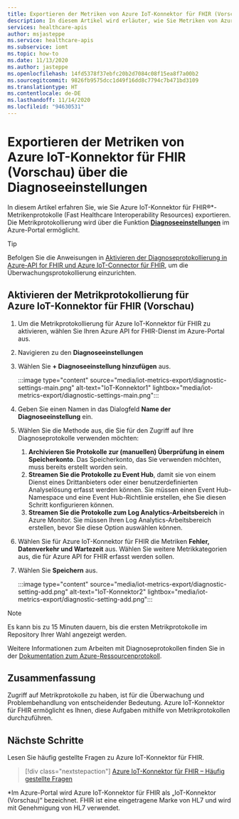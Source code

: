 ```yaml
---
title: Exportieren der Metriken von Azure IoT-Konnektor für FHIR (Vorschau) über die Diagnoseeinstellungen
description: In diesem Artikel wird erläuter, wie Sie Metriken von Azure IoT-Konnektor für FHIR (Vorschau) über die Diagnoseeinstellungen exportieren.
services: healthcare-apis
author: msjasteppe
ms.service: healthcare-apis
ms.subservice: iomt
ms.topic: how-to
ms.date: 11/13/2020
ms.author: jasteppe
ms.openlocfilehash: 14fd5378f37ebfc20b2d7084c08f15ea8f7a00b2
ms.sourcegitcommit: 9826fb9575dcc1d49f16dd8c7794c7b471bd3109
ms.translationtype: HT
ms.contentlocale: de-DE
ms.lasthandoff: 11/14/2020
ms.locfileid: "94630531"
---
```

# <a name="export-azure-iot-connector-for-fhir-preview-metrics-through-diagnostic-settings"></a>Exportieren der Metriken von Azure IoT-Konnektor für FHIR (Vorschau) über die Diagnoseeinstellungen

In diesem Artikel erfahren Sie, wie Sie Azure IoT-Konnektor für FHIR&#174;*-Metrikenprotokolle (Fast Healthcare Interoperability Resources) exportieren. Die Metrikprotokollierung wird über die Funktion [**Diagnoseeinstellungen**](../azure-monitor/platform/diagnostic-settings.md) im Azure-Portal ermöglicht. 

> [!TIP]
> Befolgen Sie die Anweisungen in [Aktivieren der Diagnoseprotokollierung in Azure-API for FHIR und Azure IoT-Connector für FHIR](enable-diagnostic-logging.md#enable-diagnostic-logging-in-azure-api-for-fhir), um die Überwachungsprotokollierung einzurichten.

## <a name="enable-metrics-logging-for-the-azure-iot-connector-for-fhir-preview"></a>Aktivieren der Metrikprotokollierung für Azure IoT-Konnektor für FHIR (Vorschau)
1. Um die Metrikprotokollierung für Azure IoT-Konnektor für FHIR zu aktivieren, wählen Sie Ihren Azure API for FHIR-Dienst im Azure-Portal aus. 

2. Navigieren zu den **Diagnoseeinstellungen** 

3. Wählen Sie **+ Diagnoseeinstellung hinzufügen**  aus.

   :::image type="content" source="media/iot-metrics-export/diagnostic-settings-main.png" alt-text="IoT-Konnektor1" lightbox="media/iot-metrics-export/diagnostic-settings-main.png"::: 

4. Geben Sie einen Namen in das Dialogfeld **Name der Diagnoseeinstellung** ein.

5. Wählen Sie die Methode aus, die Sie für den Zugriff auf Ihre Diagnoseprotokolle verwenden möchten:

    1. **Archivieren Sie Protokolle zur (manuellen) Überprüfung in einem Speicherkonto**. Das Speicherkonto, das Sie verwenden möchten, muss bereits erstellt worden sein.
    2. **Streamen Sie die Protokolle zu Event Hub**, damit sie von einem Dienst eines Drittanbieters oder einer benutzerdefinierten Analyselösung erfasst werden können. Sie müssen einen Event Hub-Namespace und eine Event Hub-Richtlinie erstellen, ehe Sie diesen Schritt konfigurieren können.
    3. **Streamen Sie die Protokolle zum Log Analytics-Arbeitsbereich** in Azure Monitor. Sie müssen Ihren Log Analytics-Arbeitsbereich erstellen, bevor Sie diese Option auswählen können.

6. Wählen Sie für Azure IoT-Konnektor für FHIR die Metriken **Fehler, Datenverkehr und Wartezeit** aus.  Wählen Sie weitere Metrikkategorien aus, die für Azure API for FHIR erfasst werden sollen.

7. Wählen Sie **Speichern** aus.

   :::image type="content" source="media/iot-metrics-export/diagnostic-setting-add.png" alt-text="IoT-Konnektor2" lightbox="media/iot-metrics-export/diagnostic-setting-add.png":::

> [!Note] 
> Es kann bis zu 15 Minuten dauern, bis die ersten Metrikprotokolle im Repository Ihrer Wahl angezeigt werden.  
 
Weitere Informationen zum Arbeiten mit Diagnoseprotokollen finden Sie in der [Dokumentation zum Azure-Ressourcenprotokoll](../azure-monitor/platform/platform-logs-overview.md).

## <a name="conclusion"></a>Zusammenfassung 
Zugriff auf Metrikprotokolle zu haben, ist für die Überwachung und Problembehandlung von entscheidender Bedeutung.  Azure IoT-Konnektor für FHIR ermöglicht es Ihnen, diese Aufgaben mithilfe von Metrikprotokollen durchzuführen. 

## <a name="next-steps"></a>Nächste Schritte

Lesen Sie häufig gestellte Fragen zu Azure IoT-Konnektor für FHIR.

>[!div class="nextstepaction"]
>[Azure IoT-Konnektor für FHIR – Häufig gestellte Fragen](fhir-faq.md)

*Im Azure-Portal wird Azure IoT-Konnektor für FHIR als „IoT-Konnektor (Vorschau)“ bezeichnet. FHIR ist eine eingetragene Marke von HL7 und wird mit Genehmigung von HL7 verwendet.